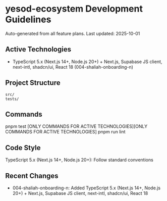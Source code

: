 # yesod-ecosystem Development Guidelines

Auto-generated from all feature plans. Last updated: 2025-10-01

## Active Technologies
- TypeScript 5.x (Next.js 14+, Node.js 20+) + Next.js, Supabase JS client, next-intl, shadcn/ui, React 18 (004-shaliah-onboarding-n)

## Project Structure
```
src/
tests/
```

## Commands
pnpm test [ONLY COMMANDS FOR ACTIVE TECHNOLOGIES][ONLY COMMANDS FOR ACTIVE TECHNOLOGIES] pnpm run lint

## Code Style
TypeScript 5.x (Next.js 14+, Node.js 20+): Follow standard conventions

## Recent Changes
- 004-shaliah-onboarding-n: Added TypeScript 5.x (Next.js 14+, Node.js 20+) + Next.js, Supabase JS client, next-intl, shadcn/ui, React 18

<!-- MANUAL ADDITIONS START -->
<!-- MANUAL ADDITIONS END -->